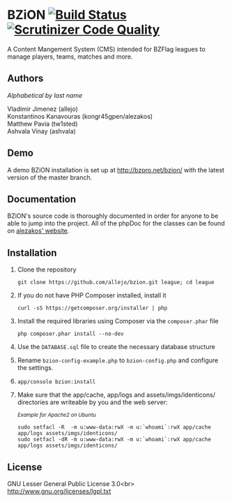 # BZiON [![Build Status](https://travis-ci.org/allejo/bzion.png?branch=master)](https://travis-ci.org/allejo/bzion) [![Scrutinizer Code Quality](https://scrutinizer-ci.com/g/allejo/bzion/badges/quality-score.png?s=291afbdf9d3ff68b2e2f44e9d02533795bcbf107)](https://scrutinizer-ci.com/g/allejo/bzion/)

A Content Mangement System (CMS) intended for BZFlag leagues to manage players, teams, matches and more.

## Authors

_Alphabetical by last name_

Vladimir Jimenez (allejo)  
Konstantinos Kanavouras (kongr45gpen/alezakos)  
Matthew Pavia (tw1sted)  
Ashvala Vinay (ashvala)  

## Demo

A demo BZiON installation is set up at http://bzpro.net/bzion/ with the latest version of the master branch.

## Documentation

BZiON's source code is thoroughly documented in order for anyone to be able to jump into the project. All of the phpDoc for the classes can be found on [alezakos' website](http://helit.org/bziondoc/phpdoc/).

## Installation

1. Clone the repository

      `git clone https://github.com/allejo/bzion.git league; cd league`

2. If you do not have PHP Composer installed, install it

      `curl -sS https://getcomposer.org/installer | php`

3. Install the required libraries using Composer via the `composer.phar` file

      `php composer.phar install --no-dev`

4. Use the `DATABASE.sql` file to create the necessary database structure

5. Rename `bzion-config-example.php` to `bzion-config.php` and configure the settings.

6. `app/console bzion:install`

7. Make sure that the app/cache, app/logs and assets/imgs/identicons/ directories
   are writeable by you and the web server:

   <sub>_Example for Apache2 on Ubuntu_</sub>
   ```
   sudo setfacl -R  -m u:www-data:rwX -m u:`whoami`:rwX app/cache app/logs assets/imgs/identicons/
   sudo setfacl -dR -m u:www-data:rwX -m u:`whoami`:rwX app/cache app/logs assets/imgs/identicons/
   ```

## License
GNU Lesser General Public License 3.0<br\>
http://www.gnu.org/licenses/lgpl.txt
